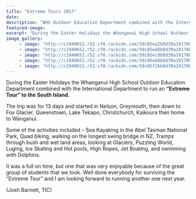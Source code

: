 ```yaml
---
title: "Extreme Tours 2017"
date: 
description: "WHS Outdoor Education Department combined with the International Department to run an “Extreme Tour” to the South Island..."
featured-image: 
excerpt: "During the Easter Holidays the Whanganui High School Outdoor Education Department combined with the International Department to run an “Extreme Tour” to the South Island."
image_gallery:
     - image: "http://c1940652.r52.cf0.rackcdn.com/59c85ea2b8d39a191700019c/IMG_5530.jpg"
     - image: "http://c1940652.r52.cf0.rackcdn.com/59c85ed8b8d39a19170001a4/IMG_5772.jpg"
     - image: "http://c1940652.r52.cf0.rackcdn.com/59c85ec0b8d39a19170001a0/IMG_5571.jpg"
     - image: "http://c1940652.r52.cf0.rackcdn.com/59c85eb0b8d39a191700019e/IMG_5545.jpg"
     - image: "http://c1940652.r52.cf0.rackcdn.com/59c85f2bb8d39a19170001a6/IMG_5802.jpg"
---
```


<p>During the Easter Holidays the Whanganui High School Outdoor Education Department combined with the International Department to run an <strong>&ldquo;Extreme Tour&rdquo; to the South Island.</strong></p>
<p>The trip was for 13 days and started in Nelson, Greymouth, then down to Fox Glacier, Queenstown, Lake Tekapo, Christchurch, Kaikoura then home to Wanganui.</p>
<p>Some of the activities included &ndash; Sea Kayaking in the Abel Tasman National Park, Quad biking, walking on the longest swing bridge in NZ, Tramps through bush and wet land areas, looking at Glaciers, Puzzling World, Luging, Ice Skating and Hot pools, High Ropes, Jet Boating, and swimming with Dolphins.</p>
<p>It was a full on time, but one that was very enjoyable because of the great group of students that we took. Well done everybody for surviving the &ldquo;Extreme Tour&rdquo; and I am looking forward to running another one next year.&nbsp;</p>
<p>(Josh Barnett, TIC)</p>

